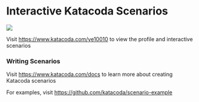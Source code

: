 # Interactive Katacoda Scenarios

[![](http://shields.katacoda.com/katacoda/ye10010/count.svg)](https://www.katacoda.com/ye10010 "Get your profile on Katacoda.com")

Visit https://www.katacoda.com/ye10010 to view the profile and interactive scenarios

### Writing Scenarios
Visit https://www.katacoda.com/docs to learn more about creating Katacoda scenarios

For examples, visit https://github.com/katacoda/scenario-example
